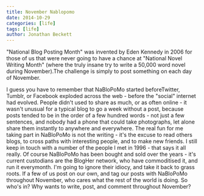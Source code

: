 ```yaml
---
title: November Nablopomo
date: 2014-10-29
categories: [life]
tags: [life]
author: Jonathan Beckett
---
```


"National Blog Posting Month" was invented by Eden Kennedy in 2006 for those of us that were never going to have a chance at "National Novel Writing Month" (where the truly insane try to write a 50,000 word novel during November).The challenge is simply to post something on each day of November.

I guess you have to remember that NaBloPoMo started beforeTwitter, Tumblr, or Facebook exploded across the web - before the "social" internet had evolved. People didn't used to share as much, or as often online - it wasn't unusual for a typical blog to go a week without a post, because posts tended to be in the order of a few hundred words - not just a few sentences, and nobody had a phone that could take photographs, let alone share them instantly to anywhere and everywhere. The real fun for me taking part in NaBloPoMo is not the writing - it's the excuse to read others blogs, to cross paths with interesting people, and to make new friends. I still keep in touch with a number of the people I met in 1996 - that says it all really. Of course NaBloPoMo has been bought and sold over the years - it's current custodians are the BlogHer network, who have commoditised it, and run it everymonth. I'm going to ignore their idiocy, and take it back to grass roots. If a few of us post on our own, and tag our posts with NaBloPoMo throughout November, who cares what the rest of the world is doing. So who's in? Why wants to write, post, and comment throughout November?